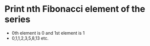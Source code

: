 # Print nth Fibonacci element of the series
- 0th element is 0 and 1st element is 1
- 0,1,1,2,3,5,8,13 etc.
